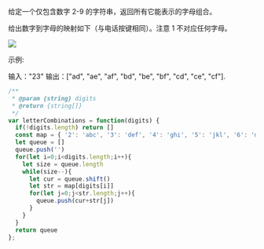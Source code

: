 给定一个仅包含数字 2-9 的字符串，返回所有它能表示的字母组合。

给出数字到字母的映射如下（与电话按键相同）。注意 1 不对应任何字母。

![](https://assets.leetcode-cn.com/aliyun-lc-upload/original_images/17_telephone_keypad.png)

示例:

输入："23"
输出：["ad", "ae", "af", "bd", "be", "bf", "cd", "ce", "cf"].


```js
/**
 * @param {string} digits
 * @return {string[]}
 */
var letterCombinations = function(digits) {
  if(!digits.length) return []
  const map = { '2': 'abc', '3': 'def', '4': 'ghi', '5': 'jkl', '6': 'mno', '7': 'pqrs', '8': 'tuv', '9': 'wxyz' };
  let queue = []
  queue.push('')
  for(let i=0;i<digits.length;i++){
    let size = queue.length
    while(size--){
      let cur = queue.shift()
      let str = map[digits[i]]
      for(let j=0;j<str.length;j++){
        queue.push(cur+str[j])
      }
    }
  }
  return queue
};
```
